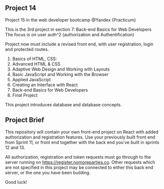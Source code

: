 
## Project 14
Project 15 in the web developer bootcamp @Yandex {Practicum}

This is the 3rd project in section 7: Back-end Basics for Web Developers
The focus is on user auth^2 (authorization and Authentification)

Project now must include a revised front end, with user registration, login and protected routes. 

1. Basics of HTML, CSS:
2. Advanced HTML & CSS
3. Adaptive Web Design and Working with Layouts
4. Basic JavaScript and Working with the Browser
5. Applied JavaScript
6. Creating an Interface with React
7. Back-end Basics for Web Developers
8. Final Project 


This project introduces database and database concepts. 


## Project Brief

This repository will contain your own front-end project on React with added authorization and registration features.
Use your previously built front end from Sprint 11, or front end together with the back end you've built in sprints 12 and 13. 

All authorization, registration and token requests must go through to the server running on https://register.nomoreparties.co. Other requests which are not specified in this project may be connected  to either this back end server, or the one you have been building.

Good luck!
